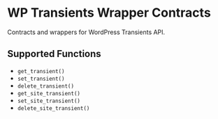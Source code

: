 # WP Transients Wrapper Contracts

Contracts and wrappers for WordPress Transients API.

## Supported Functions

- `get_transient()`
- `set_transient()`
- `delete_transient()`
- `get_site_transient()`
- `set_site_transient()`
- `delete_site_transient()`